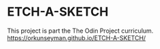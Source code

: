 # ETCH-A-SKETCH
This project is part the The Odin Project curriculum.
https://orkunseyman.github.io/ETCH-A-SKETCH/
